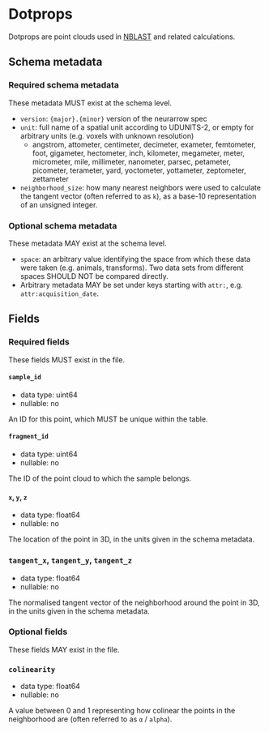 # Dotprops

Dotprops are point clouds used in [NBLAST](http://flybrain.mrc-lmb.cam.ac.uk/si/nblast/www/) and related calculations.

## Schema metadata

### Required schema metadata

These metadata MUST exist at the schema level.

- `version`: `{major}.{minor}` version of the neurarrow spec
- `unit`: full name of a spatial unit according to UDUNITS-2, or empty for arbitrary units (e.g. voxels with unknown resolution)
  - angstrom, attometer, centimeter, decimeter, exameter, femtometer, foot, gigameter, hectometer, inch, kilometer, megameter, meter, micrometer, mile, millimeter, nanometer, parsec, petameter, picometer, terameter, yard, yoctometer, yottameter, zeptometer, zettameter
- `neighborhood_size`: how many nearest neighbors were used to calculate the tangent vector (often referred to as `k`), as a base-10 representation of an unsigned integer.

### Optional schema metadata

These metadata MAY exist at the schema level.

- `space`: an arbitrary value identifying the space from which these data were taken (e.g. animals, transforms). Two data sets from different spaces SHOULD NOT be compared directly.
- Arbitrary metadata MAY be set under keys starting with `attr:`, e.g. `attr:acquisition_date`.

## Fields

### Required fields

These fields MUST exist in the file.

#### `sample_id`

- data type: uint64
- nullable: no

An ID for this point, which MUST be unique within the table.

#### `fragment_id`

- data type: uint64
- nullable: no

The ID of the point cloud to which the sample belongs.

#### `x`, `y`, `z`

- data type: float64
- nullable: no

The location of the point in 3D, in the units given in the schema metadata.

### `tangent_x`, `tangent_y`, `tangent_z`

- data type: float64
- nullable: no

The normalised tangent vector of the neighborhood around the point in 3D, in the units given in the schema metadata.

### Optional fields

These fields MAY exist in the file.

### `colinearity`

- data type: float64
- nullable: no

A value between 0 and 1 representing how colinear the points in the neighborhood are (often referred to as `α` / `alpha`).
